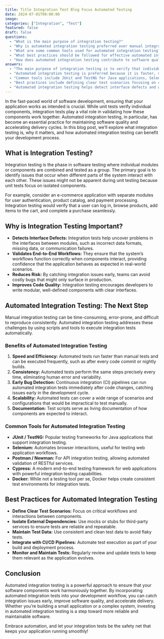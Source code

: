 ```yaml
---
title: Title Integration Test Blog Focus Automated Testing
date: 2024-07-01T00:00:00
image: 
categories: ["Integration", "Test"]
featured: false
draft: false
questions:
  - "What is the main purpose of integration testing?"
  - "Why is automated integration testing preferred over manual integration testing?"
  - "What are some common tools used for automated integration testing?"
  - "What best practices should be followed for effective automated integration testing?"
  - "How does automated integration testing contribute to software quality?"
answers:
  - "The main purpose of integration testing is to verify that individual software modules or components work together correctly as a group, identifying issues that occur when different parts of the system interact."
  - "Automated integration testing is preferred because it is faster, more consistent, less error-prone, scalable, and can be integrated into continuous integration pipelines to catch bugs early and improve overall software quality."
  - "Common tools include JUnit and TestNG for Java applications, Selenium for browser automation, Postman and Newman for API testing, Cypress for end-to-end web testing, and Docker for creating consistent test environments."
  - "Best practices include defining clear test scenarios focusing on critical workflows, isolating external dependencies using mocks or stubs, maintaining consistent test data, integrating tests with CI/CD pipelines, and regularly monitoring and updating tests."
  - "Automated integration testing helps detect interface defects and workflow issues early, reduces the risk of costly production bugs, encourages modular code design, and provides reliable, repeatable tests that improve overall software quality."
---
```

In the fast-paced world of software development, ensuring that your application works as intended is crucial. While unit tests verify individual components, integration tests play a vital role in validating how these components work together. Automated integration testing, in particular, has become an essential practice for maintaining software quality and accelerating delivery cycles. In this blog post, we’ll explore what integration testing is, why it matters, and how automated integration testing can benefit your development process.

## What is Integration Testing?

Integration testing is the phase in software testing where individual modules or components are combined and tested as a group. The primary goal is to identify issues that occur when different parts of the system interact with each other. These issues might not be apparent during unit testing because unit tests focus on isolated components.

For example, consider an e-commerce application with separate modules for user authentication, product catalog, and payment processing. Integration testing would verify that a user can log in, browse products, add items to the cart, and complete a purchase seamlessly.

## Why is Integration Testing Important?

- **Detects Interface Defects:** Integration tests help uncover problems in the interfaces between modules, such as incorrect data formats, missing data, or communication failures.
- **Validates End-to-End Workflows:** They ensure that the system’s workflows function correctly when components interact, providing confidence that the application behaves as expected in real-world scenarios.
- **Reduces Risk:** By catching integration issues early, teams can avoid costly bugs that might only surface in production.
- **Improves Code Quality:** Integration testing encourages developers to write modular, well-defined components with clear interfaces.

## Automated Integration Testing: The Next Step

Manual integration testing can be time-consuming, error-prone, and difficult to reproduce consistently. Automated integration testing addresses these challenges by using scripts and tools to execute integration tests automatically.

### Benefits of Automated Integration Testing

1. **Speed and Efficiency:** Automated tests run faster than manual tests and can be executed frequently, such as after every code commit or nightly builds.
2. **Consistency:** Automated tests perform the same steps precisely every time, eliminating human error and variability.
3. **Early Bug Detection:** Continuous integration (CI) pipelines can run automated integration tests immediately after code changes, catching issues early in the development cycle.
4. **Scalability:** Automated tests can cover a wide range of scenarios and configurations that would be impractical to test manually.
5. **Documentation:** Test scripts serve as living documentation of how components are expected to interact.

### Common Tools for Automated Integration Testing

- **JUnit / TestNG:** Popular testing frameworks for Java applications that support integration testing.
- **Selenium:** Automates browser interactions, useful for testing web application workflows.
- **Postman / Newman:** For API integration testing, allowing automated validation of RESTful services.
- **Cypress:** A modern end-to-end testing framework for web applications with powerful integration testing capabilities.
- **Docker:** While not a testing tool per se, Docker helps create consistent test environments for integration tests.

## Best Practices for Automated Integration Testing

- **Define Clear Test Scenarios:** Focus on critical workflows and interactions between components.
- **Isolate External Dependencies:** Use mocks or stubs for third-party services to ensure tests are reliable and repeatable.
- **Maintain Test Data:** Use consistent and clean test data to avoid flaky tests.
- **Integrate with CI/CD Pipelines:** Automate test execution as part of your build and deployment process.
- **Monitor and Maintain Tests:** Regularly review and update tests to keep them relevant as the application evolves.

## Conclusion

Automated integration testing is a powerful approach to ensure that your software components work harmoniously together. By incorporating automated integration tests into your development workflow, you can catch integration issues early, improve software quality, and accelerate delivery. Whether you’re building a small application or a complex system, investing in automated integration testing is a step toward more reliable and maintainable software.

Embrace automation, and let your integration tests be the safety net that keeps your application running smoothly!